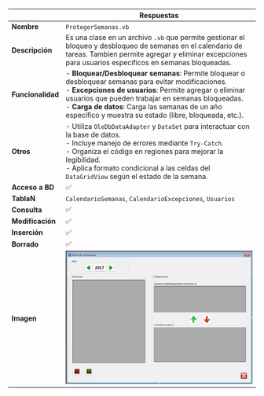 |                   | **Respuestas**                          |
|-------------------|-----------------------------------------|
| **Nombre**        | `ProtegerSemanas.vb`                   |
| **Descripción**   | Es una clase en un archivo `.vb` que permite gestionar el bloqueo y desbloqueo de semanas en el calendario de tareas. Tambien permite agregar y eliminar excepciones para usuarios especificos en semanas bloqueadas. |
| **Funcionalidad** | - **Bloquear/Desbloquear semanas**: Permite bloquear o desbloquear semanas para evitar modificaciones.<br>- **Excepciones de usuarios**: Permite agregar o eliminar usuarios que pueden trabajar en semanas bloqueadas.<br>- **Carga de datos**: Carga las semanas de un año específico y muestra su estado (libre, bloqueada, etc.). |
| **Otros**         | - Utiliza `OleDbDataAdapter` y `DataSet` para interactuar con la base de datos.<br>- Incluye manejo de errores mediante `Try-Catch`.<br>- Organiza el código en regiones para mejorar la legibilidad.<br>- Aplica formato condicional a las celdas del `DataGridView` según el estado de la semana. |
| **Acceso a BD**   | ✅                                      |
| **TablaN**        | `CalendarioSemanas`, `CalendarioExcepciones`, `Usuarios` |
| **Consulta**      | ✅                                      |
| **Modificación**  | ✅                                      |
| **Inserción**     | ✅                                      |
| **Borrado**       | ✅                                      |
| **Imagen**        | ![Captura_de_pantalla](Capturas/ProtegerSemanas_Ventana.png)        |